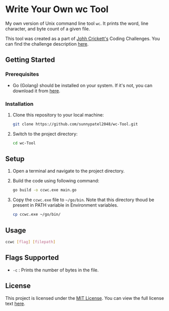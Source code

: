 # Write Your Own wc Tool

My own version of Unix command line tool `wc`. It prints the word, line character, and byte count of a given file.

This tool was created as a part of [Johh Crickett's](https://www.linkedin.com/in/johncrickett/) Coding Challenges. You can find the challenge description [here](https://codingchallenges.fyi/challenges/challenge-wc).

## Getting Started

### Prerequisites

- Go (Golang) should be installed on your system. If it's not, you can download it from [here](https://golang.org/dl/).

### Installation

1. Clone this repository to your local machine:

   ```bash
   git clone https://github.com/sunnypatel2048/wc-Tool.git
   ```
   
2. Switch to the project directory:

    ```bash
    cd wc-Tool
    ```

## Setup

1. Open a terminal and navigate to the project directory.

2. Build the code using following command:
    ```bash
    go build -o ccwc.exe main.go
    ```

3. Copy the `ccwc.exe` file to `~/go/bin`. Note that this directory thoud be present in PATH variable in Environment variables.
    ```bash
    cp ccwc.exe ~/go/bin/
    ```

## Usage

```bash
ccwc [flag] [filepath]
```

## Flags Supported

- `-c` : Prints the number of bytes in the file.

## License

This project is licensed under the [MIT License](LICENSE). You can view the full license text [here](https://opensource.org/licenses/MIT).